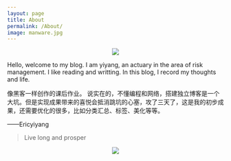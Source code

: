 ```yaml
---
layout: page
title: About
permalink: /About/
image: manware.jpg
---
```


<center>
    <p><img src="/Users/yiyangzhao/joon/images/avatar.png" align="center"></p>
</center>

Hello, welcome to my blog. I am yiyang, an actuary in the area of risk management. I like reading and writting. In this blog, I record my thoughts and life.

像黑客一样创作的课后作业。
说实在的，不懂编程和网络，搭建独立博客是一个大坑。但是实现成果带来的喜悦会抵消跳坑的心塞，攻了三天了，这是我的初步成果，还需要优化的很多，比如分类汇总、标签、美化等等。


——Ericyiyang


> Live long and prosper

<center>
    <p><img src="/Users/yiyangzhao/joon/images/hacker.png" align="center"></p>
</center>

